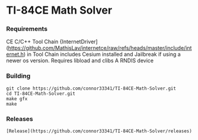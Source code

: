 # TI-84CE Math Solver
### Requirements
CE C/C++ Tool Chain
{InternetDriver](https://github.com/MathisLav/internetce/raw/refs/heads/master/include/internet.h) in Tool Chain includes
Cesium installed and Jailbreak if using a newer os version.
Requires libload and clibs
A RNDIS device
### Building
    git clone https://github.com/connor33341/TI-84CE-Math-Solver.git
    cd TI-84CE-Math-Solver.git
    make gfx
    make
### Releases
    [Release](https://github.com/connor33341/TI-84CE-Math-Solver/releases)